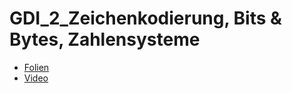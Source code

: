 # GDI_2_Zeichenkodierung, Bits & Bytes, Zahlensysteme

* [Folien](https://docs.google.com/presentation/d/1OR7xebWLDSk6TBoL5CE8GgchCugNaYNr_4wqcn214hk/edit?usp=sharing)
* [Video](https://youtu.be/bhqwCW7WVSA)



